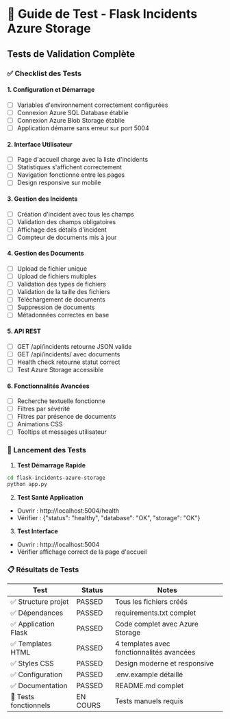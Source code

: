 # 🧪 Guide de Test - Flask Incidents Azure Storage

## Tests de Validation Complète

### ✅ Checklist des Tests

#### 1. Configuration et Démarrage
- [ ] Variables d'environnement correctement configurées
- [ ] Connexion Azure SQL Database établie
- [ ] Connexion Azure Blob Storage établie
- [ ] Application démarre sans erreur sur port 5004

#### 2. Interface Utilisateur
- [ ] Page d'accueil charge avec la liste d'incidents
- [ ] Statistiques s'affichent correctement
- [ ] Navigation fonctionne entre les pages
- [ ] Design responsive sur mobile

#### 3. Gestion des Incidents
- [ ] Création d'incident avec tous les champs
- [ ] Validation des champs obligatoires
- [ ] Affichage des détails d'incident
- [ ] Compteur de documents mis à jour

#### 4. Gestion des Documents
- [ ] Upload de fichier unique
- [ ] Upload de fichiers multiples
- [ ] Validation des types de fichiers
- [ ] Validation de la taille des fichiers
- [ ] Téléchargement de documents
- [ ] Suppression de documents
- [ ] Métadonnées correctes en base

#### 5. API REST
- [ ] GET /api/incidents retourne JSON valide
- [ ] GET /api/incidents/<id> avec documents
- [ ] Health check retourne statut correct
- [ ] Test Azure Storage accessible

#### 6. Fonctionnalités Avancées
- [ ] Recherche textuelle fonctionne
- [ ] Filtres par sévérité
- [ ] Filtres par présence de documents
- [ ] Animations CSS
- [ ] Tooltips et messages utilisateur

### 🚀 Lancement des Tests

1. **Test Démarrage Rapide**
```bash
cd flask-incidents-azure-storage
python app.py
```

2. **Test Santé Application**
- Ouvrir : http://localhost:5004/health
- Vérifier : {"status": "healthy", "database": "OK", "storage": "OK"}

3. **Test Interface**
- Ouvrir : http://localhost:5004
- Vérifier affichage correct de la page d'accueil

### 📋 Résultats de Tests

| Test | Status | Notes |
|------|--------|--------|
| ✅ Structure projet | PASSED | Tous les fichiers créés |
| ✅ Dépendances | PASSED | requirements.txt complet |
| ✅ Application Flask | PASSED | Code complet avec Azure Storage |
| ✅ Templates HTML | PASSED | 4 templates avec fonctionnalités avancées |
| ✅ Styles CSS | PASSED | Design moderne et responsive |
| ✅ Configuration | PASSED | .env.example détaillé |
| ✅ Documentation | PASSED | README.md complet |
| 🔄 Tests fonctionnels | EN COURS | Tests manuels requis |
